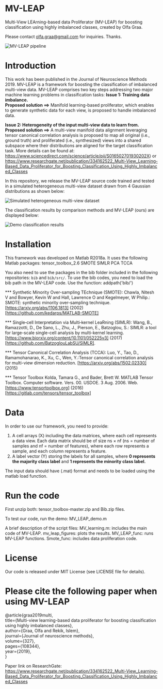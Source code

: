 # MV-LEAP
Multi-View LEArning-based data Proliferator (MV-LEAP) for boosting classification using highly imbalanced classes, created by Olfa Graa.

Please contact olfa.graa@gmail.com for inquiries. Thanks.

![MV-LEAP pipeline](http://basira-lab.com/mvleap_0/)

# Introduction

This work has been published in the Journal of Neuroscience Methods 2019. MV-LEAP is a framework for boosting the classification of imbalanced multi-view data. MV-LEAP comprises two key steps addressing two major machine learning problems in classification tasks:
**Issue 1: Training data imbalance.**  
**Proposed solution ==>** Manifold learning-based proliferator, which enables to generate synthetic data for each view, is proposed to handle imbalanced data.

**Issue 2: Heterogeneity of the input multi-view data to learn from.**
**Proposed solution ==>** A multi-view manifold data alignment leveraging tensor canonical correlation analysis is proposed to map all original (i.e., ground truth) and proliferated (i.e., synthesized) views into a shared subspace where their distributions are aligned for the target classification task.
More details can be found at: https://www.sciencedirect.com/science/article/pii/S016502701930202X) or https://www.researchgate.net/publication/334162522_Multi-View_Learning-Based_Data_Proliferator_for_Boosting_Classification_Using_Highly_Imbalanced_Classes

In this repository, we release the MV-LEAP source code trained and tested in a simulated heterogeneous multi-view dataset drawn from 4 Gaussian distributions as shown below:


![Simulated heterogeneous multi-view dataset](http://basira-lab.com/mvleap_1/)

The classification results by comparison methods and MV-LEAP (ours) are displayed below:

![Demo classification results](http://basira-lab.com/mvleap_2/)

# Installation

This framework was developed on Matlab R2018a. It uses the following Matlab packages:
tensor_toolbox_2.6
SMOTE
SIMLR
PCA
TCCA

You also need to use the packages in the bib folder included in the following repositories: `bib` and `bib/src/`.
To use the bib codes, you need to load the bib path in the MV-LEAP code. Use the function: addpath('bib/')

*** Synthetic Minority Over-sampling TEchnique (SMOTE):
Chawla, Nitesh V and Bowyer, Kevin W and Hall, Lawrence O and Kegelmeyer, W Philip.: SMOTE: synthetic minority over-sampling technique. [https://arxiv.org/abs/1106.1813] (2002) [https://github.com/kedarps/MATLAB-SMOTE]

*** Single‐cell Interpretation via Multi‐kernel LeaRning (SIMLR):
Wang, B., Ramazzotti, D., De Sano, L., Zhu, J., Pierson, E., Batzoglou, S.: SIMLR: a tool for large-scale single-cell analysis by multi-kernel learning. [https://www.biorxiv.org/content/10.1101/052225v3] (2017) [https://github.com/BatzoglouLabSU/SIMLR].

*** Tensor Canonical Correlation Analysis (TCCA):
Luo, Y., Tao, D., Ramamohanarao, K., Xu, C., Wen, Y.:Tensor canonical correlation analysis for multi-view dimension reduction. [https://arxiv.org/abs/1502.02330] (2015)

*** Tensor Toolbox
Kolda, Tamara G., and Bader, Brett W. MATLAB Tensor Toolbox. Computer software. Vers. 00. USDOE. 3 Aug. 2006. Web. [https://www.tensortoolbox.org] (2016) [https://gitlab.com/tensors/tensor_toolbox]

# Data
In order to use our framework, you need to provide: 
1) A cell arrays (X) including the data matrices, where each cell represents a data view. Each data matrix should be of size ns × nf (ns = number of samples and nf = number of features), where each row represents a sample, and each column represents a feature. 
2) A label vector (Y) storing the labels for all samples, where **0 represents the majority class label** and **1 represents the minority class label.**

The input data should have (.mat) format and needs to be loaded using the matlab load function. 

# Run the code
First unzip both: tensor_toolbox-master.zip and Bib.zip files.

To test our code, run the demo: MV_LEAP_demo.m

A brief description of the script files: 
MV_learning.m: includes the main code of MV-LEAP.
mv_leap_figures: plots the results.
MV_LEAP_func: runs MV-LEAP functions.
Smote_func: includes data proliferation code.


# License
Our code is released under MIT License (see LICENSE file for details).

# Please cite the following paper when using MV-LEAP

@article{graa2019multi,<br/>
  title={Multi-view learning-based data proliferator for boosting classification using highly imbalanced classes},<br/>
  author={Graa, Olfa and Rekik, Islem},<br/>
  journal={Journal of neuroscience methods},<br/>
  volume={327},<br/>
  pages={108344},<br/>
  year={2019},<br/>
  }


Paper link on ResearchGate: https://www.researchgate.net/publication/334162522_Multi-View_Learning-Based_Data_Proliferator_for_Boosting_Classification_Using_Highly_Imbalanced_Classes
